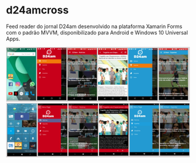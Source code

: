 # d24amcross
Feed reader do jornal D24am desenvolvido na plataforma Xamarin Forms com o padrão MVVM, disponibilizado para Android e Windows 10 Universal Apps.

![Alt text](https://github.com/JorgeKleber/d24amcross/blob/master/thumbnail_D24amAndroid.jpg?raw=true "Android")
![Alt text](https://github.com/JorgeKleber/d24amcross/blob/master/thumbnail_D24amUWP.jpg?raw=true "UWP")

